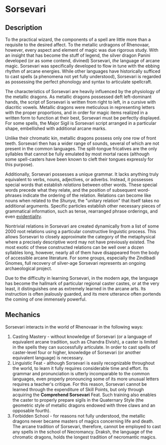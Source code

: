 # Sorsevari

## Description

To the practical wizard, the components of a spell are little more than a requisite to the desired affect. To the metallic urdragons of Rhenovaar, however, every aspect and element of magic was due rigorous study. With an insight that has become the stuff of legend, the silver dragon Panini developed (or as some contend, divined) Sorsevari, _the_ language of arcane magic. Sorsevari was specifically developed to flow in tune with the ebbing rhythm of arcane energies. While other languages have historically sufficed to cast spells (a phenomena not yet fully understood), Sorsevari is regarded as possessing the perfect phonology and syntax to articulate spellcraft. 

The characteristics of Sorsevari are heavily influenced by the physiology of the metallic dragons. As metallic dragons possessed deft left-dominant hands, the script of Sorsevari is written from right to left, in a cursive with diacritic vowels. Metallic dragons were meticulous in representing letters with the proper proportions, and in order for magic items realized in a written form to function at their best, Sorsevari must be perfectly displayed. For some spells, the Major Sigil is Sorsevari script arranged in a particular shape, embellished with additional arcane marks.

Unlike their chromatic kin, metallic dragons possess only one row of front teeth. Sorsevari then has a wider range of sounds, several of which are not present in the common languages. The split-tongue fricatives are the only syllables that cannot be fully emulated by most mortal races (although some spell-casters have been known to cleft their tongues expressly for this purpose).

Additionally, Sorsevari possesses a unique grammar. It lacks anything truly equivalent to verbs, nouns, adjectives, or adverbs. Instead, it possesses special words that establish _relations_ between other words. These special words precede what they relate, and the position of subsequent word-phrases indicate the ordering of the relation. Relations can become like nouns when related to the _Shunya_, the "unitary relation" that itself takes no additional arguments. Specific particles establish other necessary pieces of grammatical information, such as tense, rearranged phrase orderings, and even [evidentiality](https://en.wikipedia.org/wiki/Evidentiality).

Nontrivial relations in Sorsevari are created dynamically from a list of some 2000 root relations using a particular constructive linguistic process. This allows Sorsevari to closely approximate the category of the metaphysical where a precisely descriptive word may not have previously existed. The most exotic of these constructed relations can be well over a dozen syllables long, however, nearly all of them have disappeared from the body of accessible arcane literature. For some groups, especially the Zindibadi Gnomes, full recovery of silver-age Sorsevari represents an ongoing archaeological project.

Due to the difficulty in learning Sorsevari, in the modern age, the language has become the hallmark of particular regional caster castes, or at the very least, it distinguishes one as extremely learned in the arcane arts. Its instruction is often jealously guarded, and its mere utterance often portends the coming of one immensely powerful.

## Mechanics

Sorsevari interacts in the world of Rhenovaar in the following ways:

1. Casting Mastery - without knowledge of Sorsevari (or a language of equivalent arcane tradition, such as Chandra Elvish), a caster is limited in the spells they can successfully articulate. In order to cast spells of caster-level four or higher, knowledge of Sorsevari (or another equivalent language) is necessary.
2. Linguistic Feat - although Sorsevari is easily recognizable throughout the world, to learn it fully requires considerable time and effort. Its grammar and pronunciation is utterly incomparable to the common languages, even properly pronouncing some of its more unusual letters requires a teacher's critique. For this reason, Sorsevari cannot be learned through the expenditure of Skill Points, but only through acquiring the **Comprehend Sorsevari** Feat. Such training also enables the caster to properly prepare sigils in the Quaternary Style (the geometric style of metallic dragons endowed with three claws and an opposable fourth).
3. Forbidden School - for reasons not fully understood, the metallic dragons never became masters of magics concerning life and death. The arcane tradition of Sorsevari, therefore, cannot be employed to cast any spells in the school of Necromancy. Draksh, the language of the chromatic dragons, holds the longest tradition of necromantic magics.
